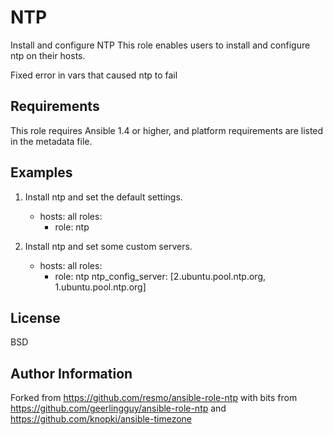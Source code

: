 NTP
========

<!-- [![Build Status](https://travis-ci.org/Blue-Bag/ansible-role-first5ntp.svg?branch=main)](https://travis-ci.org/Blue-Bag/ansible-role-first5ntp) -->

Install and configure NTP
This role enables users to install and configure ntp on their hosts.

Fixed error in vars that caused ntp to fail

Requirements
------------

This role requires Ansible 1.4 or higher, and platform requirements are listed
in the metadata file.

Examples
--------

1) Install ntp and set the default settings.

	- hosts: all
	  roles:
	    - role: ntp

2) Install ntp and set some custom servers.

	- hosts: all
	  roles:
	    - role: ntp
	      ntp_config_server: [2.ubuntu.pool.ntp.org, 1.ubuntu.pool.ntp.org]


License
-------

BSD

Author Information
------------------
Forked from https://github.com/resmo/ansible-role-ntp
with bits from https://github.com/geerlingguy/ansible-role-ntp
and
https://github.com/knopki/ansible-timezone
